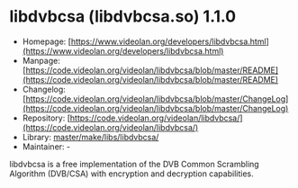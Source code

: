 # libdvbcsa (libdvbcsa.so) 1.1.0
  - Homepage: [https://www.videolan.org/developers/libdvbcsa.html](https://www.videolan.org/developers/libdvbcsa.html)
  - Manpage: [https://code.videolan.org/videolan/libdvbcsa/blob/master/README](https://code.videolan.org/videolan/libdvbcsa/blob/master/README)
  - Changelog: [https://code.videolan.org/videolan/libdvbcsa/blob/master/ChangeLog](https://code.videolan.org/videolan/libdvbcsa/blob/master/ChangeLog)
  - Repository: [https://code.videolan.org/videolan/libdvbcsa/](https://code.videolan.org/videolan/libdvbcsa/)
  - Library: [master/make/libs/libdvbcsa/](https://github.com/Freetz-NG/freetz-ng/tree/master/make/libs/libdvbcsa/)
  - Maintainer: -

libdvbcsa is a free implementation of the DVB Common Scrambling Algorithm (DVB/CSA) with encryption and decryption capabilities.
